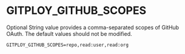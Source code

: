 # GITPLOY_GITHUB_SCOPES

Optional String value provides a comma-separated scopes of GitHub OAuth. The default values should not be modified.

```
GITPLOY_GITHUB_SCOPES=repo,read:user,read:org
```
